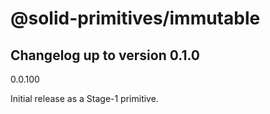 # @solid-primitives/immutable

## Changelog up to version 0.1.0

0.0.100

Initial release as a Stage-1 primitive.

